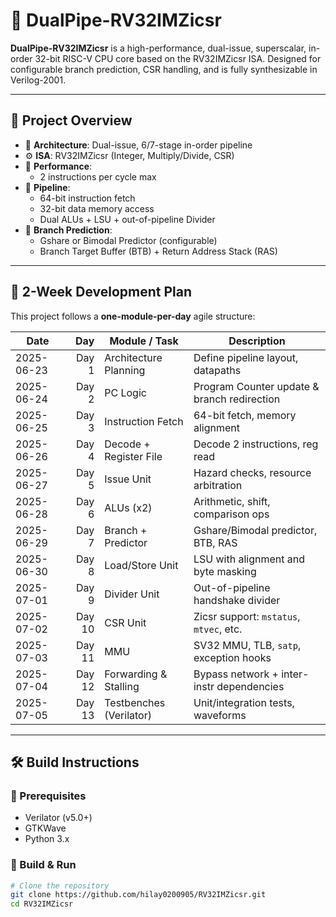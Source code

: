 # 🚀 DualPipe-RV32IMZicsr

**DualPipe-RV32IMZicsr** is a high-performance, dual-issue, superscalar, in-order 32-bit RISC-V CPU core based on the RV32IMZicsr ISA. Designed for configurable branch prediction, CSR handling, and is fully synthesizable in Verilog-2001.

---

## 🧠 Project Overview

- 🧮 **Architecture**: Dual-issue, 6/7-stage in-order pipeline
- ⚙️ **ISA**: RV32IMZicsr (Integer, Multiply/Divide, CSR)
- 🚀 **Performance**:
  - 2 instructions per cycle max
- 🔁 **Pipeline**:
  - 64-bit instruction fetch
  - 32-bit data memory access
  - Dual ALUs + LSU + out-of-pipeline Divider
- 🧠 **Branch Prediction**:
  - Gshare or Bimodal Predictor (configurable)
  - Branch Target Buffer (BTB) + Return Address Stack (RAS)


---

## 📅 2-Week Development Plan

This project follows a **one-module-per-day** agile structure:

| **Date**   | **Day** | **Module / Task**       | **Description**                             |
| ---------- | ------: | ----------------------- | ------------------------------------------- |
| 2025-06-23 |   Day 1 | Architecture Planning   | Define pipeline layout, datapaths           |
| 2025-06-24 |   Day 2 | PC Logic                | Program Counter update & branch redirection |
| 2025-06-25 |   Day 3 | Instruction Fetch       | 64-bit fetch, memory alignment              |
| 2025-06-26 |   Day 4 | Decode + Register File  | Decode 2 instructions, reg read             |
| 2025-06-27 |   Day 5 | Issue Unit              | Hazard checks, resource arbitration         |
| 2025-06-28 |   Day 6 | ALUs (x2)               | Arithmetic, shift, comparison ops           |
| 2025-06-29 |   Day 7 | Branch + Predictor      | Gshare/Bimodal predictor, BTB, RAS          |
| 2025-06-30 |   Day 8 | Load/Store Unit         | LSU with alignment and byte masking         |
| 2025-07-01 |   Day 9 | Divider Unit            | Out-of-pipeline handshake divider           |
| 2025-07-02 |  Day 10 | CSR Unit                | Zicsr support: `mstatus`, `mtvec`, etc.     |
| 2025-07-03 |  Day 11 | MMU                     | SV32 MMU, TLB, `satp`, exception hooks      |
| 2025-07-04 |  Day 12 | Forwarding & Stalling   | Bypass network + inter-instr dependencies   |
| 2025-07-05 |  Day 13 | Testbenches (Verilator) | Unit/integration tests, waveforms           |


---

## 🛠️ Build Instructions

### 🔧 Prerequisites
- Verilator (v5.0+)
- GTKWave
- Python 3.x

### 🔨 Build & Run

```bash
# Clone the repository
git clone https://github.com/hilay0200905/RV32IMZicsr.git
cd RV32IMZicsr
